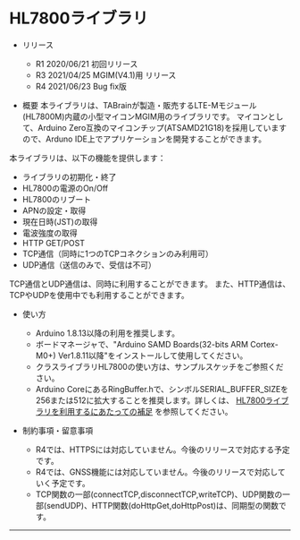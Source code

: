 # HL7800ライブラリ

* リリース
  * R1  2020/06/21  初回リリース
  * R3  2021/04/25  MGIM(V4.1)用 リリース
  * R4  2021/06/23  Bug fix版

* 概要
本ライブラリは、TABrainが製造・販売するLTE-Mモジュール(HL7800M)内蔵の小型マイコンMGIM用のライブラリです。
マイコンとして、Arduino Zero互換のマイコンチップ(ATSAMD21G18)を採用していますので、Arduno IDE上でアプリケーションを開発することができます。

本ライブラリは、以下の機能を提供します：
  * ライブラリの初期化・終了
  * HL7800の電源のOn/Off
  * HL7800のリブート
  * APNの設定・取得
  * 現在日時(JST)の取得
  * 電波強度の取得
  * HTTP GET/POST
  * TCP通信（同時に1つのTCPコネクションのみ利用可）
  * UDP通信（送信のみで、受信は不可）

TCP通信とUDP通信は、同時に利用することができます。
また、HTTP通信は、TCPやUDPを使用中でも利用することができます。

* 使い方
  * Arduino 1.8.13以降の利用を推奨します。
  * ボードマネージャで、"Arduino SAMD Boards(32-bits ARM Cortex-M0+) Ver1.8.11以降"をインストールして使用してください。
  * クラスライブラリHL7800の使い方は、サンプルスケッチをご参照ください。
  * Arduino CoreにあるRingBuffer.hで、シンボルSERIAL_BUFFER_SIZEを256または512に拡大することを推奨します。詳しくは、 [HL7800ライブラリを利用するにあたっての補足](https://github.com/openwireless/docs/blob/master/mgim/docs/hl7800_notes.md) を参照してください。

* 制約事項・留意事項
  * R4では、HTTPSには対応していません。今後のリリースで対応する予定です。
  * R4では、GNSS機能には対応していません。今後のリリースで対応していく予定です。
  * TCP関数の一部(connectTCP,disconnectTCP,writeTCP)、UDP関数の一部(sendUDP)、HTTP関数(doHttpGet,doHttpPost)は、同期型の関数です。

---
